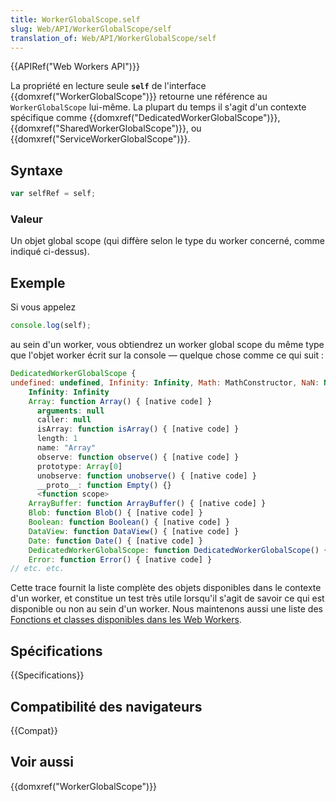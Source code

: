 ```yaml
---
title: WorkerGlobalScope.self
slug: Web/API/WorkerGlobalScope/self
translation_of: Web/API/WorkerGlobalScope/self
---
```


{{APIRef("Web Workers API")}}

La propriété en lecture seule **`self`** de l'interface {{domxref("WorkerGlobalScope")}} retourne une référence au `WorkerGlobalScope` lui-même. La plupart du temps il s'agit d'un contexte spécifique comme {{domxref("DedicatedWorkerGlobalScope")}},  {{domxref("SharedWorkerGlobalScope")}}, ou {{domxref("ServiceWorkerGlobalScope")}}.

## Syntaxe

```js
var selfRef = self;
```

### Valeur

Un objet global scope (qui diffère selon le type du worker concerné, comme indiqué ci-dessus).

## Exemple

Si vous appelez

```js
console.log(self);
```

au sein d'un worker, vous obtiendrez un worker global scope du même type que l'objet worker écrit sur la console — quelque chose comme ce qui suit :

```js
DedicatedWorkerGlobalScope {
undefined: undefined, Infinity: Infinity, Math: MathConstructor, NaN: NaN, Intl: Object…}
    Infinity: Infinity
    Array: function Array() { [native code] }
      arguments: null
      caller: null
      isArray: function isArray() { [native code] }
      length: 1
      name: "Array"
      observe: function observe() { [native code] }
      prototype: Array[0]
      unobserve: function unobserve() { [native code] }
      __proto__: function Empty() {}
      <function scope>
    ArrayBuffer: function ArrayBuffer() { [native code] }
    Blob: function Blob() { [native code] }
    Boolean: function Boolean() { [native code] }
    DataView: function DataView() { [native code] }
    Date: function Date() { [native code] }
    DedicatedWorkerGlobalScope: function DedicatedWorkerGlobalScope() { [native code] }
    Error: function Error() { [native code] }
// etc. etc.
```

Cette trace fournit la liste complète des objets disponibles dans le contexte d'un worker, et constitue un test très utile lorsqu'il s'agit de savoir ce qui est disponible ou non au sein d'un worker. Nous maintenons aussi une liste des [Fonctions et classes disponibles dans les Web Workers](/fr/docs/Web/API/Worker/Functions_and_classes_available_to_workers).

## Spécifications

{{Specifications}}

## Compatibilité des navigateurs

{{Compat}}

## Voir aussi

{{domxref("WorkerGlobalScope")}}
